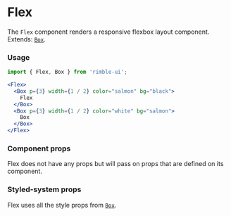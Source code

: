 # Flex

The `Flex` component renders a responsive flexbox layout component. Extends: [`Box`](https://consensys.github.io/rimble-ui/?path=/story/layout--box).

<!-- STORY -->

### Usage

```jsx
import { Flex, Box } from 'rimble-ui';
```

```jsx
<Flex>
  <Box p={3} width={1 / 2} color="salmon" bg="black">
    Flex
  </Box>
  <Box p={3} width={1 / 2} color="white" bg="salmon">
    Box
  </Box>
</Flex>
```

### Component props

Flex does not have any props but will pass on props that are defined on its component.

### Styled-system props

Flex uses all the style props from [`Box`](https://consensys.github.io/rimble-ui/?path=/story/layout--box).
